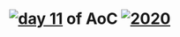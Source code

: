 # [![day 11](11)](https://adventofcode.com/day/11) of AoC [![2020](2020)](https://adventofcode.com/2020)
